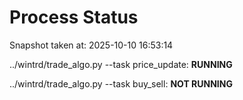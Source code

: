 # Process Status

Snapshot taken at: 2025-10-10 16:53:14

../wintrd/trade_algo.py --task price_update: **RUNNING**

../wintrd/trade_algo.py --task buy_sell: **NOT RUNNING**

